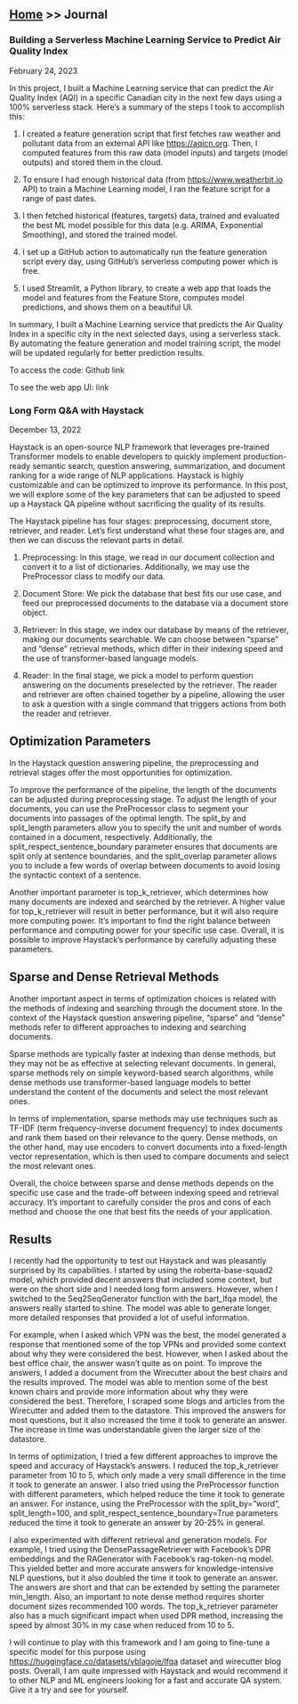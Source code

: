 [Home](https://behruz.me/) >> Journal
------------------------------------

### Building a Serverless Machine Learning Service to Predict Air Quality Index
February 24, 2023

In this project, I built a Machine Learning service that can predict the Air Quality Index (AQI) in a specific Canadian city in the next few days using a 100% serverless stack. Here’s a summary of the steps I took to accomplish this:

1. I created a feature generation script that first fetches raw weather and pollutant data from an external API like https://aqicn.org. Then, I computed features from this raw data (model inputs) and targets (model outputs) and stored them in the cloud.

2. To ensure I had enough historical data (from https://www.weatherbit.io API) to train a Machine Learning model, I ran the feature script for a range of past dates.

3. I then fetched historical (features, targets) data, trained and evaluated the best ML model possible for this data (e.g. ARIMA, Exponential Smoothing), and stored the trained model.

4. I set up a GitHub action to automatically run the feature generation script every day, using GitHub’s serverless computing power which is free.

5. I used Streamlit, a Python library, to create a web app that loads the model and features from the Feature Store, computes model predictions, and shows them on a beautiful UI.

In summary, I built a Machine Learning service that predicts the Air Quality Index in a specific city in the next selected days, using a serverless stack. By automating the feature generation and model training script, the model will be updated regularly for better prediction results.

To access the code: Github link

To see the web app UI: link


### Long Form Q&A with Haystack
December 13, 2022

Haystack is an open-source NLP framework that leverages pre-trained Transformer models to enable developers to quickly implement production-ready semantic search, question answering, summarization, and document ranking for a wide range of NLP applications. Haystack is highly customizable and can be optimized to improve its performance. In this post, we will explore some of the key parameters that can be adjusted to speed up a Haystack QA pipeline without sacrificing the quality of its results.

The Haystack pipeline has four stages: preprocessing, document store, retriever, and reader. Let’s first understand what these four stages are, and then we can discuss the relevant parts in detail.

1. Preprocessing: In this stage, we read in our document collection and convert it to a list of dictionaries. Additionally, we may use the PreProcessor class to modify our data.

2. Document Store: We pick the database that best fits our use case, and feed our preprocessed documents to the database via a document store object.

3. Retriever: In this stage, we index our database by means of the retriever, making our documents searchable. We can choose between “sparse” and “dense” retrieval methods, which differ in their indexing speed and the use of transformer-based language models.

4. Reader: In the final stage, we pick a model to perform question answering on the documents preselected by the retriever. The reader and retriever are often chained together by a pipeline, allowing the user to ask a question with a single command that triggers actions from both the reader and retriever.


## Optimization Parameters

In the Haystack question answering pipeline, the preprocessing and retrieval stages offer the most opportunities for optimization.

To improve the performance of the pipeline, the length of the documents can be adjusted during preprocessing stage. To adjust the length of your documents, you can use the PreProcessor class to segment your documents into passages of the optimal length. The split_by and split_length parameters allow you to specify the unit and number of words contained in a document, respectively. Additionally, the split_respect_sentence_boundary parameter ensures that documents are split only at sentence boundaries, and the split_overlap parameter allows you to include a few words of overlap between documents to avoid losing the syntactic context of a sentence.

Another important parameter is top_k_retriever, which determines how many documents are indexed and searched by the retriever. A higher value for top_k_retriever will result in better performance, but it will also require more computing power. It’s important to find the right balance between performance and computing power for your specific use case. Overall, it is possible to improve Haystack’s performance by carefully adjusting these parameters.

## Sparse and Dense Retrieval Methods

Another important aspect in terms of optimization choices is related with the methods of indexing and searching through the document store. In the context of the Haystack question answering pipeline, “sparse” and “dense” methods refer to different approaches to indexing and searching documents.

Sparse methods are typically faster at indexing than dense methods, but they may not be as effective at selecting relevant documents. In general, sparse methods rely on simple keyword-based search algorithms, while dense methods use transformer-based language models to better understand the content of the documents and select the most relevant ones.

In terms of implementation, sparse methods may use techniques such as TF-IDF (term frequency-inverse document frequency) to index documents and rank them based on their relevance to the query. Dense methods, on the other hand, may use encoders to convert documents into a fixed-length vector representation, which is then used to compare documents and select the most relevant ones.

Overall, the choice between sparse and dense methods depends on the specific use case and the trade-off between indexing speed and retrieval accuracy. It’s important to carefully consider the pros and cons of each method and choose the one that best fits the needs of your application.

## Results

I recently had the opportunity to test out Haystack and was pleasantly surprised by its capabilities. I started by using the roberta-base-squad2 model, which provided decent answers that included some context, but were on the short side and I needed long form answers. However, when I switched to the Seq2SeqGenerator function with the bart_lfqa model, the answers really started to shine. The model was able to generate longer, more detailed responses that provided a lot of useful information.

For example, when I asked which VPN was the best, the model generated a response that mentioned some of the top VPNs and provided some context about why they were considered the best. However, when I asked about the best office chair, the answer wasn’t quite as on point. To improve the answers, I added a document from the Wirecutter about the best chairs and the results improved. The model was able to mention some of the best known chairs and provide more information about why they were considered the best. Therefore, I scraped some blogs and articles from the Wirecutter and added them to the datastore. This improved the answers for most questions, but it also increased the time it took to generate an answer. The increase in time was understandable given the larger size of the datastore.

In terms of optimization, I tried a few different approaches to improve the speed and accuracy of Haystack’s answers. I reduced the top_k_retriever parameter from 10 to 5, which only made a very small difference in the time it took to generate an answer. I also tried using the PreProcessor function with different parameters, which helped reduce the time it took to generate an answer. For instance, using the PreProcessor with the split_by=”word”, split_length=100, and split_respect_sentence_boundary=True parameters reduced the time it took to generate an answer by 20-25% in general.

I also experimented with different retrieval and generation models. For example, I tried using the DensePassageRetriever with Facebook’s DPR embeddings and the RAGenerator with Facebook’s rag-token-nq model. This yielded better and more accurate answers for knowledge-intensive NLP questions, but it also doubled the time it took to generate an answer. The answers are short and that can be extended by setting the parameter min_length. Also, an important to note dense method requires shorter document sizes recommended 100 words. The top_k_retriever parameter also has a much significant impact when used DPR method, increasing the speed by almost 30% in my case when reduced from 10 to 5.

I will continue to play with this framework and I am going to fine-tune a specific model for this purpose using https://huggingface.co/datasets/vblagoje/lfqa dataset and wirecutter blog posts. Overall, I am quite impressed with Haystack and would recommend it to other NLP and ML engineers looking for a fast and accurate QA system. Give it a try and see for yourself.
